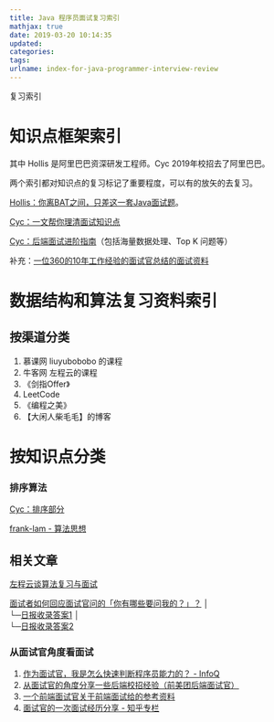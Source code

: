 ```yaml
---
title: Java 程序员面试复习索引
mathjax: true
date: 2019-03-20 10:14:35
updated:
categories:
tags:
urlname: index-for-java-programmer-interview-review
---
```


复习索引

<!-- more -->

# 知识点框架索引

其中 Hollis 是阿里巴巴资深研发工程师。Cyc 2019年校招去了阿里巴巴。

两个索引都对知识点的复习标记了重要程度，可以有的放矢的去复习。

[Hollis：你离BAT之间，只差这一套Java面试题](https://www.hollischuang.com/archives/2223)。

[Cyc：一文帮你理清面试知识点](https://github.com/CyC2018/Backend-Interview-Guide/blob/master/doc/%E4%B8%80%E6%96%87%E5%B8%AE%E4%BD%A0%E7%90%86%E6%B8%85%E9%9D%A2%E8%AF%95%E7%9F%A5%E8%AF%86%E7%82%B9.md)

[Cyc：后端面试进阶指南](https://github.com/CyC2018/Backend-Interview-Guide)（包括海量数据处理、Top K 问题等）

补充：[一位360的10年工作经验的面试官总结的面试资料](https://www.nowcoder.com/discuss/157387)

# 数据结构和算法复习资料索引

## 按渠道分类

1. 慕课网 liuyubobobo 的课程
2. 牛客网 左程云的课程
3. 《剑指Offer》
4. LeetCode
5. 《编程之美》
6. 【大闲人柴毛毛】的博客

# 按知识点分类

### 排序算法

[Cyc：排序部分]([https://cyc2018.github.io/CS-Notes/#/notes/算法%20-%20排序](https://cyc2018.github.io/CS-Notes/#/notes/%E7%AE%97%E6%B3%95%20-%20%E6%8E%92%E5%BA%8F))

[frank-lam - 算法思想](https://frank-lam.github.io/fullstack-tutorial/#/%E6%95%B0%E6%8D%AE%E7%BB%93%E6%9E%84%E4%B8%8E%E7%AE%97%E6%B3%95?id=%E7%AC%AC%E4%BA%8C%E9%83%A8%E5%88%86%EF%BC%9A%E7%AE%97%E6%B3%95%E6%80%9D%E6%83%B3)

## 相关文章

[左程云谈算法复习与面试](https://www.nowcoder.com/discuss/61529)

[面试者如何回应面试官问的「你有哪些要问我的？」？](https://www.zhihu.com/question/28058827)
│  
└─[日报收录答案1](https://www.zhihu.com/question/28058827/answer/51647745)
│  
└─[日报收录答案2](https://www.zhihu.com/question/28058827/answer/40369231)

### 从面试官角度看面试

1. [作为面试官，我是怎么快速判断程序员能力的？ - InfoQ](https://www.infoq.cn/article/how-to-judge-coding-ability)
2. [从面试官的角度分享一些后端校招经验（前美团后端面试官）](http://www.bayescafe.com/career/campus-recruitment-experience.html)
3. [一个前端面试官关于前端面试给的参考资料](https://panjiachen.github.io/awesome-bookmarks/interview/)
4. [面试官的一次面试经历分享 - 知乎专栏](https://zhuanlan.zhihu.com/p/24283256)
